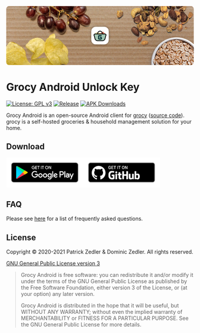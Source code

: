 <img src="assets/header.png" />

# Grocy Android Unlock Key

[![License: GPL v3](https://img.shields.io/badge/License-GPLv3-blue.svg)](https://www.gnu.org/licenses/gpl-3.0)  [![Release](https://img.shields.io/github/v/release/patzly/grocy-android-unlock?label=Release&logo=github)](https://github.com/patzly/grocy-android-unlock/releases)  [![APK Downloads](https://img.shields.io/github/downloads/patzly/grocy-android-unlock/total.svg?label=APK%20Downloads&logo=github)](https://github.com/patzly/grocy-android-unlock/releases)

Grocy Android is an open-source Android client for [grocy](https://grocy.info/) ([source code](https://github.com/grocy/grocy)). grocy is a self-hosted groceries & household management solution for your home.

## Download

<a href='https://play.google.com/store/apps/details?id=xyz.zedler.patrick.grocy.unlock'><img alt='Get it on Google Play' height="80" src='assets/badge_playstore.png'/></a><a href='https://github.com/patzly/grocy-android-unlock/releases'><img alt='Get it on GitHub' height="80" src='assets/badge_github.png'/></a>

## FAQ

Please see [here](https://github.com/patzly/grocy-android/blob/master/FAQ.md) for a list of frequently asked questions.

## License

Copyright &copy; 2020-2021 Patrick Zedler & Dominic Zedler. All rights reserved.

[GNU General Public License version 3](https://www.gnu.org/licenses/gpl.txt)

> Grocy Android is free software: you can redistribute it and/or modify it under the terms of the GNU General Public License as published by the Free Software Foundation, either version 3 of the License, or (at your option) any later version.
>
> Grocy Android is distributed in the hope that it will be useful, but WITHOUT ANY WARRANTY; without even the implied warranty of MERCHANTABILITY or FITNESS FOR A PARTICULAR PURPOSE. See the GNU General Public License for more details.
